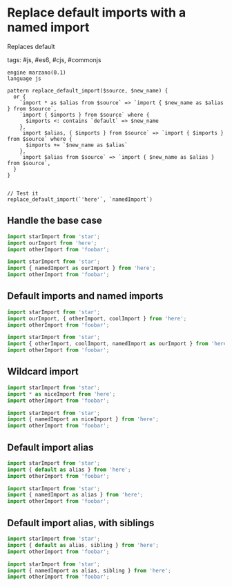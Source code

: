 # Replace default imports with a named import

Replaces default

tags: #js, #es6, #cjs, #commonjs

```grit
engine marzano(0.1)
language js

pattern replace_default_import($source, $new_name) {
  or {
    `import * as $alias from $source` => `import { $new_name as $alias } from $source`,
    `import { $imports } from $source` where {
      $imports <: contains `default` => $new_name
    },
    `import $alias, { $imports } from $source` => `import { $imports } from $source` where {
      $imports += `$new_name as $alias`
    },
    `import $alias from $source` => `import { $new_name as $alias } from $source`,
  }
}


// Test it
replace_default_import(`'here'`, `namedImport`)
```

## Handle the base case

```ts
import starImport from 'star';
import ourImport from 'here';
import otherImport from 'foobar';
```

```ts
import starImport from 'star';
import { namedImport as ourImport } from 'here';
import otherImport from 'foobar';
```

## Default imports and named imports

```ts
import starImport from 'star';
import ourImport, { otherImport, coolImport } from 'here';
import otherImport from 'foobar';
```

```ts
import starImport from 'star';
import { otherImport, coolImport, namedImport as ourImport } from 'here';
import otherImport from 'foobar';
```

## Wildcard import

```ts
import starImport from 'star';
import * as niceImport from 'here';
import otherImport from 'foobar';
```

```ts
import starImport from 'star';
import { namedImport as niceImport } from 'here';
import otherImport from 'foobar';
```

## Default import alias

```ts
import starImport from 'star';
import { default as alias } from 'here';
import otherImport from 'foobar';
```

```ts
import starImport from 'star';
import { namedImport as alias } from 'here';
import otherImport from 'foobar';
```

## Default import alias, with siblings

```ts
import starImport from 'star';
import { default as alias, sibling } from 'here';
import otherImport from 'foobar';
```

```ts
import starImport from 'star';
import { namedImport as alias, sibling } from 'here';
import otherImport from 'foobar';
```
